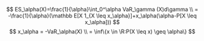 $$
ES_\alpha(X)=\frac{1}{\alpha}\int_0^\alpha VaR_\gamma (X)d\gamma \\
= -\frac{1}{\alpha}(\mathbb E[X 1_{X \leq x_\alpha}]+x_\alpha(\alpha-P[X \leq x_\alpha]))
$$
$$
x_\alpha = -VaR_\alpha(X) \\ = \inf\{x \in \R:P(X \leq x) \geq \alpha\}
$$
